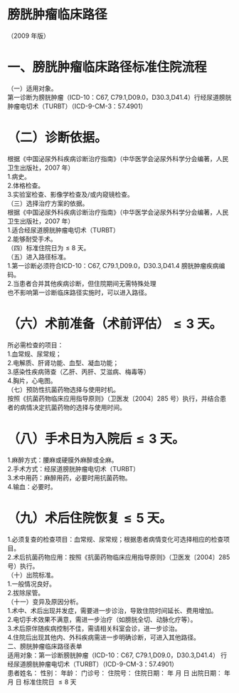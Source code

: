 # 膀胱肿瘤临床路径  
（2009 年版）  
# 一、膀胱肿瘤临床路径标准住院流程  
（一）适用对象。  
第一诊断为膀胱肿瘤（ICD-10：C67, C79.1,D09.0，D30.3,D41.4）行经尿道膀胱肿瘤电切术（TURBT）（ICD-9-CM-3：57.4901）  
# （二）诊断依据。  
根据《中国泌尿外科疾病诊断治疗指南》（中华医学会泌尿外科学分会编著，人民卫生出版社，2007 年）  
1.病史。  
2.体格检查。  
3.实验室检查、影像学检查及/或内窥镜检查。  
（三）选择治疗方案的依据。  
根据《中国泌尿外科疾病诊断治疗指南》（中华医学会泌尿外科学分会编著，人民卫生出版社，2007 年）  
1.适合经尿道膀胱肿瘤电切术（TURBT）  
2.能够耐受手术。  
（四）标准住院日为${\leqslant}8$ 天。  
（五）进入路径标准。  
1.第一诊断必须符合ICD-10：C67, C79.1,D09.0，D30.3,D41.4 膀胱肿瘤疾病编码。  
2.当患者合并其他疾病诊断，但住院期间无需特殊处理  
也不影响第一诊断临床路径实施时，可以进入路径。  
# （六）术前准备（术前评估）${\leqslant}3$ 天。  
所必需检查的项目：  
1.血常规、尿常规；  
2.电解质、肝肾功能、血型、凝血功能；  
3.感染性疾病筛查（乙肝、丙肝、艾滋病、梅毒等）  
4.胸片，心电图。  
（七）预防性抗菌药物选择与使用时机。  
按照《抗菌药物临床应用指导原则》（卫医发〔2004〕285 号）执行，并结合患者的病情决定抗菌药物的选择与使用时间。  
# （八）手术日为入院后${\leqslant}3$ 天。  
1.麻醉方式：腰麻或硬膜外麻醉或全麻。  
2.手术方式：经尿道膀胱肿瘤电切术（TURBT）  
3.术中用药：麻醉用药，必要时用抗菌药物。  
4.输血：必要时。  
# （九）术后住院恢复${\leqslant}5$ 天。  
1.必须复查的检查项目：血常规、尿常规；根据患者病情变化可选择相应的检查项目。  
2.术后抗菌药物应用：按照《抗菌药物临床应用指导原则》（卫医发〔2004〕285 号）执行。  
（十）出院标准。  
1.一般情况良好。  
2.拔除尿管。  
（十一）变异及原因分析。  
1.术中、术后出现并发症，需要进一步诊治，导致住院时间延长、费用增加。  
2.电切手术效果不满意，需进一步治疗（如膀胱全切、动脉化疗等）。  
3.术后原伴随疾病控制不佳，需请相关科室会诊，进一步诊治。  
4.住院后出现其他内、外科疾病需进一步明确诊断，可进入其他路径。  
二、膀胱肿瘤临床路径表单  
适用对象：第一诊断膀胱肿瘤（ICD-10：C67, C79.1,D09.0，D30.3,D41.4） 行经尿道膀胱肿瘤电切术（TURBT）（ICD-9-CM-3：57.4901）  
患者姓名：        性别：     年龄：     门诊号：         住院号：            住院日期：     年  月  日     出院日期：     年  月  日   标准住院日 ${\leqslant}8$ 天  
